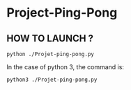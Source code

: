 # Project-Ping-Pong


## HOW TO LAUNCH ?
```
python ./Projet-ping-pong.py 
```

In the case of python 3, the command is:

```
python3 ./Projet-ping-pong.py 
```
